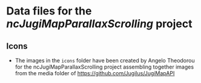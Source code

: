 # Data files for the *ncJugiMapParallaxScrolling* project

## Icons

- The images in the `icons` folder have been created by Angelo Theodorou for the ncJugiMapParallaxScrolling project assembling together images from the media folder of https://github.com/Jugilus/JugiMapAPI
